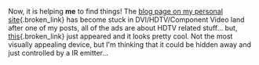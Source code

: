 Now, it is helping **me** to find things! The [blog page on my personal site](http://www.duncanmackenzie.net/blog/default.aspx){.broken_link} has become stuck in DVI/HDTV/Component Video land after one of my posts, all of the ads are about HDTV related stuff... but, [this](http://www.inday.com/rgb4x/rgb4x.htm){.broken_link} just appeared and it looks pretty cool. Not the most visually appealing device, but I'm thinking that it could be hidden away and just controlled by a IR emitter...